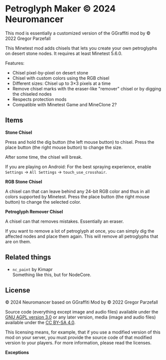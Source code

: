 # Petroglyph Maker © 2024 Neuromancer

This mod is essentially a customized version of the GGraffiti mod by © 2022 Gregor Parzefall

This Minetest mod adds chisels that lets you create your own petroglyphs on desert stone nodes. It requires at least Minetest 5.6.0.

Features:

- Chisel pixel-by-pixel on desert stone
- Chisel with custom colors using the RGB chisel
- Different sizes: Chisel up to 3×3 pixels at a time
- Remove chisel marks with the eraser-like "remover" chisel or by digging the chiseled nodes
- Respects protection mods
- Compatible with Minetest Game and MineClone 2?

## Items

**Stone Chisel**

Press and hold the dig button (the left mouse button) to chisel. Press the place button (the right mouse button) to change the size.

After some time, the chisel will break.  

If you are playing on Android: For the best spraying experience, enable `Settings` → `All Settings` → `touch_use_crosshair`.

**RGB Stone Chisel**

A chisel can that can leave behind any 24-bit RGB color and thus in all colors supported by Minetest. Press the place button (the right mouse button) to change the selected color.


**Petroglyph Remover Chisel**

A chisel can that removes mistakes. Essentially an eraser.

If you want to remove a lot of petroglyph at once, you can simply dig the affected nodes and place them again. This will remove all petroglyphs that are on them.

## Related things

- `nc_paint` by Kimapr  
  Something like this, but for NodeCore.


## License
© 2024 Neuromancer
based on GGraffiti Mod by © 2022 Gregor Parzefall

Source code (everything except image and audio files) available under the [GNU AGPL version 3.0](https://www.gnu.org/licenses/agpl-3.0.html) or any later version, media (image and audio files) available under the [CC BY-SA 4.0](https://creativecommons.org/licenses/by-sa/4.0/).

This licensing means, for example, that if you use a modified version of this mod on your server, you must provide the source code of that modified version to your players. For more information, please read the licenses.

**Exceptions**
